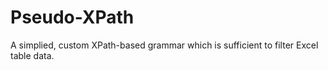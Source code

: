 # Pseudo-XPath
A simplied, custom XPath-based grammar which is sufficient to filter Excel table data.
